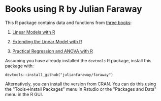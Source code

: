 # Books using R by Julian Faraway

This R package contains data and functions from [three books](https://julianfaraway.github.io/faraway/):

1. [Linear Models with R](https://julianfaraway.github.io/faraway/LMR/)  

2. [Extending the Linear Model with R](https://julianfaraway.github.io/faraway/ELM/)

3. [Practical Regression and ANOVA with R](https://julianfaraway.github.io/faraway/PRA/)


Assuming you have already installed the  `devtools` R package, install this package with:

```
devtools::install_github("julianfaraway/faraway")
```

Alternatively, you can install the version from CRAN.
You can do this using the "Tools->Install Packages"
menu in Rstudio or the "Packages and Data" menu in the R GUI.

